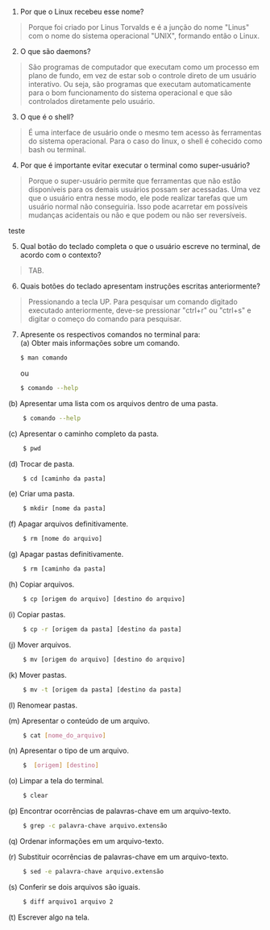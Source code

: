 1. Por que o Linux recebeu esse nome?

  >Porque foi criado por Linus Torvalds e é a junção do nome "Linus" com o nome do sistema operacional "UNIX", formando então o Linux. 

2. O que são daemons?
  
  >São programas de computador que executam como um processo em plano de fundo, em vez de estar sob o controle direto de um usuário interativo. Ou seja, são programas que executam automaticamente para o bom funcionamento do sistema operacional e que são controlados diretamente pelo usuário.

3. O que é o shell?

  >É uma interface de usuário onde o mesmo tem acesso às ferramentas do sistema operacional. Para o caso do linux, o shell é cohecido como bash ou terminal. 

4. Por que é importante evitar executar o terminal como super-usuário?
  
  >Porque o super-usuário permite que ferramentas que não estão disponíveis para os demais usuários possam ser acessadas. Uma vez que o usuário entra nesse modo, ele pode realizar tarefas que um usuário normal não conseguiria. Isso pode acarretar em possíveis mudanças acidentais ou não e que podem ou não ser reversíveis.

  teste 

5. Qual botão do teclado completa o que o usuário escreve no terminal, de acordo com o contexto?

  >TAB.

6. Quais botões do teclado apresentam instruções escritas anteriormente?

  >Pressionando a tecla UP. Para pesquisar um comando digitado executado anteriormente, deve-se pressionar "ctrl+r" ou "ctrl+s" e digitar o começo do comando para pesquisar.

7. Apresente os respectivos comandos no terminal para: <br/>
  (a) Obter mais informações sobre um comando.
    ```bash
    $ man comando
    ```
    ou 
    ```bash
    $ comando --help
    ```

  (b) Apresentar uma lista com os arquivos dentro de uma pasta.
    
```bash
    $ comando --help
```

  (c) Apresentar o caminho completo da pasta.
```bash
    $ pwd
```
  (d) Trocar de pasta.
   
```bash
    $ cd [caminho da pasta]
```

  (e) Criar uma pasta.

```bash
    $ mkdir [nome da pasta]
```

  (f) Apagar arquivos definitivamente.
```bash
    $ rm [nome do arquivo]
```

  (g) Apagar pastas definitivamente.
    
```bash
    $ rm [caminho da pasta]
```

  (h) Copiar arquivos.
    
```bash
    $ cp [origem do arquivo] [destino do arquivo]
```

  (i) Copiar pastas.
    
```bash
    $ cp -r [origem da pasta] [destino da pasta]
```

  (j) Mover arquivos.
    
```bash
    $ mv [origem do arquivo] [destino do arquivo]
```

  (k) Mover pastas.
    
```bash
    $ mv -t [origem da pasta] [destino da pasta]
```

  (l) Renomear pastas.


  (m) Apresentar o conteúdo de um arquivo.
    
```bash
    $ cat [nome_do_arquivo]
```

  (n) Apresentar o tipo de um arquivo.
```bash
    $  [origem] [destino]
```

  (o) Limpar a tela do terminal.
```bash
    $ clear
```

  (p) Encontrar ocorrências de palavras-chave em um arquivo-texto.
```bash
    $ grep -c palavra-chave arquivo.extensão
```  

  (q) Ordenar informações em um arquivo-texto.


  (r) Substituir ocorrências de palavras-chave em um arquivo-texto.
```bash
    $ sed -e palavra-chave arquivo.extensão
```

  (s) Conferir se dois arquivos são iguais.
```bash
	$ diff arquivo1 arquivo 2
```


  (t) Escrever algo na tela.



